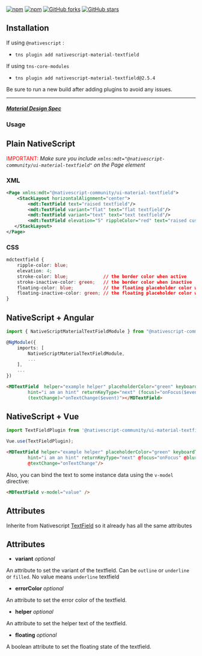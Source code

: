 [![npm](https://img.shields.io/npm/v/nativescript-material-textfield.svg)](https://www.npmjs.com/package/nativescript-material-textfield)
[![npm](https://img.shields.io/npm/dt/nativescript-material-textfield.svg?label=npm%20downloads)](https://www.npmjs.com/package/nativescript-material-textfield)
[![GitHub forks](https://img.shields.io/github/forks/Akylas/nativescript-material-components.svg)](https://github.com/Akylas/nativescript-material-components/network)
[![GitHub stars](https://img.shields.io/github/stars/Akylas/nativescript-material-components.svg)](https://github.com/Akylas/nativescript-material-components/stargazers)

## Installation

If using ```@nativescript``` :
* `tns plugin add nativescript-material-textfield`

If using ```tns-core-modules```
* `tns plugin add nativescript-material-textfield@2.5.4`

Be sure to run a new build after adding plugins to avoid any issues.

---

##### [Material Design Spec](https://material.io/design/components/text-fields.html)

### Usage


## Plain NativeScript

<span style="color:red">IMPORTANT: </span>_Make sure you include `xmlns:mdt="@nativescript-community/ui-material-textfield"` on the Page element_

### XML

```XML
<Page xmlns:mdt="@nativescript-community/ui-material-textfield">
    <StackLayout horizontalAlignment="center">
        <mdt:TextField text="raised textfield"/>
        <mdt:TextField variant="flat" text="flat textfield"/>
        <mdt:TextField variant="text" text="text textfield"/>
        <mdt:TextField elevation="5" rippleColor="red" text="raised custom textfield"/>
   </StackLayout>
</Page>
```

### CSS

```CSS
mdctextfield {
    ripple-color: blue;
    elevation: 4;
    stroke-color: blue;             // the border color when active
    stroke-inactive-color: green;   // the border color when inactive
    floating-color: blue;           // the floating placeholder color when active
    floating-inactive-color: green; // the floating placeholder color when inactive
}
```

## NativeScript + Angular

```typescript
import { NativeScriptMaterialTextFieldModule } from "@nativescript-community/ui-material-textfield/angular";

@NgModule({
    imports: [
        NativeScriptMaterialTextFieldModule,
        ...
    ],
    ...
})
```

```html
<MDTextField  helper="example helper" placeholderColor="green" keyboardType="datetime"
        hint="i am an hint" returnKeyType="next" (focus)="onFocus($event)" (blur)="onBlur($event)"
        (textChange)="onTextChange($event)"></MDTextField>
```

## NativeScript + Vue

```javascript
import TextFieldPlugin from '@nativescript-community/ui-material-textfield/vue';

Vue.use(TextFieldPlugin);
```

```html
<MDTextField helper="example helper" placeholderColor="green" keyboardType="datetime"
        hint="i am an hint" returnKeyType="next" @focus="onFocus" @blur="onBlur"
        @textChange="onTextChange"/>
```

Also, you can bind the text to some instance data using the `v-model` directive:

```html
<MDTextField v-model="value" />
```


## Attributes

Inherite from Nativescript [TextField](https://docs.nativescript.org/ui/ns-ui-widgets/text-field) so it already has all the same attributes

## Attributes

* **variant** _optional_

An attribute to set the variant of the textfield. Can be ```outline``` or ```underline``` or ```filled```. No value means ```underline``` textfield

* **errorColor** _optional_

An attribute to set the error color of the textfield.

* **helper** _optional_

An attribute to set the helper text of the textfield.

* **floating** _optional_

A boolean attribute to set the floating state of the textfield.
